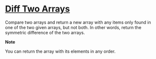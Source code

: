 # [Diff Two Arrays](https://learn.freecodecamp.org/javascript-algorithms-and-data-structures/intermediate-algorithm-scripting/diff-two-arrays/)

Compare two arrays and return a new array with any items only found in one of the two given arrays, but not both. In other words, return the symmetric difference of the two arrays.

**Note**

You can return the array with its elements in any order.